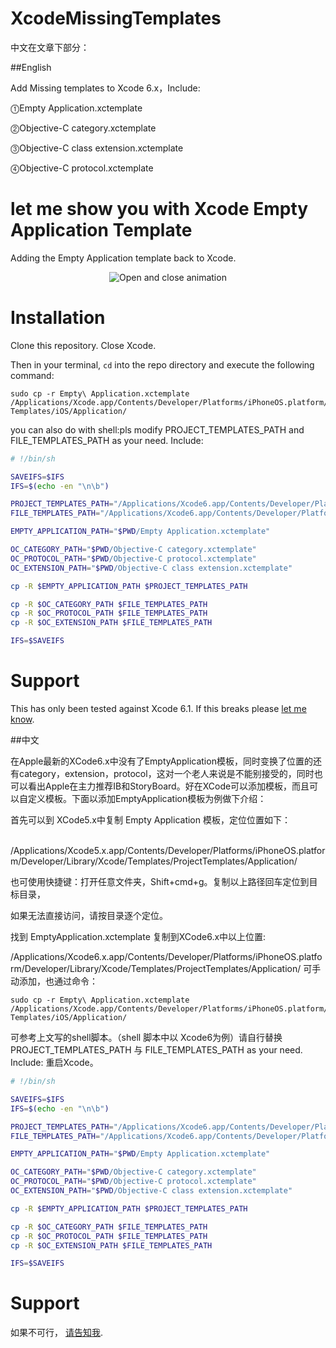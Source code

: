 # XcodeMissingTemplates

中文在文章下部分：

##English

Add Missing templates to Xcode 6.x，Include:

⓵Empty Application.xctemplate

⓶Objective-C category.xctemplate

⓷Objective-C class extension.xctemplate

⓸Objective-C protocol.xctemplate

let me show you with Xcode Empty Application Template
=======================

Adding the Empty Application template back to Xcode.

<p align="center"><img title="Open and close animation" src="https://raw.github.com/rnystrom/Xcode-Empty-Application/master/screenshot.jpg"/></p>

# Installation

Clone this repository. Close Xcode.

Then in your terminal, ```cd``` into the repo directory and execute the following command:

```
sudo cp -r Empty\ Application.xctemplate /Applications/Xcode.app/Contents/Developer/Platforms/iPhoneOS.platform/Developer/Library/Xcode/Templates/Project\ Templates/iOS/Application/
```
you can also do with shell:pls modify PROJECT_TEMPLATES_PATH and FILE_TEMPLATES_PATH as your need.
Include:

```sh
# !/bin/sh

SAVEIFS=$IFS
IFS=$(echo -en "\n\b")

PROJECT_TEMPLATES_PATH="/Applications/Xcode6.app/Contents/Developer/Platforms/iPhoneOS.platform/Developer/Library/Xcode/Templates/Project Templates/iOS/Application"
FILE_TEMPLATES_PATH="/Applications/Xcode6.app/Contents/Developer/Platforms/iPhoneOS.platform/Developer/Library/Xcode/Templates/File Templates/Source"

EMPTY_APPLICATION_PATH="$PWD/Empty Application.xctemplate"

OC_CATEGORY_PATH="$PWD/Objective-C category.xctemplate"
OC_PROTOCOL_PATH="$PWD/Objective-C protocol.xctemplate"
OC_EXTENSION_PATH="$PWD/Objective-C class extension.xctemplate"

cp -R $EMPTY_APPLICATION_PATH $PROJECT_TEMPLATES_PATH

cp -R $OC_CATEGORY_PATH $FILE_TEMPLATES_PATH
cp -R $OC_PROTOCOL_PATH $FILE_TEMPLATES_PATH
cp -R $OC_EXTENSION_PATH $FILE_TEMPLATES_PATH

IFS=$SAVEIFS
```

# Support

This has only been tested against Xcode 6.1. If this breaks please [let me know](https://twitter.com/stevechen1010).

##中文

在Apple最新的XCode6.x中没有了EmptyApplication模板，同时变换了位置的还有category，extension，protocol，这对一个老人来说是不能别接受的，同时也可以看出Apple在主力推荐IB和StoryBoard。好在XCode可以添加模板，而且可以自定义模板。下面以添加EmptyApplication模板为例做下介绍：

首先可以到 XCode5.x中复制 Empty Application 模板，定位位置如下：

​/Applications/Xcode5.x.app/Contents/Developer/Platforms/iPhoneOS.platform/Developer/Library/Xcode/Templates/ProjectTemplates/Application/

也可使用快捷键：打开任意文件夹，Shift+cmd+g。复制以上路径回车定位到目标目录，

如果无法直接访问，请按目录逐个定位。​

 找到 EmptyApplication.xctemplate 复制到XCode6.x中以上位置:

/Applications/Xcode6.x.app/Contents/Developer/Platforms/iPhoneOS.platform/Developer/Library/Xcode/Templates/ProjectTemplates/Application/
可手动添加，也通过命令：
```
sudo cp -r Empty\ Application.xctemplate /Applications/Xcode.app/Contents/Developer/Platforms/iPhoneOS.platform/Developer/Library/Xcode/Templates/Project\ Templates/iOS/Application/
```

可参考上文写的shell脚本。（shell 脚本中以 Xcode6为例）请自行替换 PROJECT_TEMPLATES_PATH 与 FILE_TEMPLATES_PATH as your need.
Include:
重启Xcode。

```sh
# !/bin/sh

SAVEIFS=$IFS
IFS=$(echo -en "\n\b")

PROJECT_TEMPLATES_PATH="/Applications/Xcode6.app/Contents/Developer/Platforms/iPhoneOS.platform/Developer/Library/Xcode/Templates/Project Templates/iOS/Application"
FILE_TEMPLATES_PATH="/Applications/Xcode6.app/Contents/Developer/Platforms/iPhoneOS.platform/Developer/Library/Xcode/Templates/File Templates/Source"

EMPTY_APPLICATION_PATH="$PWD/Empty Application.xctemplate"

OC_CATEGORY_PATH="$PWD/Objective-C category.xctemplate"
OC_PROTOCOL_PATH="$PWD/Objective-C protocol.xctemplate"
OC_EXTENSION_PATH="$PWD/Objective-C class extension.xctemplate"

cp -R $EMPTY_APPLICATION_PATH $PROJECT_TEMPLATES_PATH

cp -R $OC_CATEGORY_PATH $FILE_TEMPLATES_PATH
cp -R $OC_PROTOCOL_PATH $FILE_TEMPLATES_PATH
cp -R $OC_EXTENSION_PATH $FILE_TEMPLATES_PATH

IFS=$SAVEIFS
```


# Support

如果不可行， [请告知我](http://weibo.com/luohanchenyilong/).

